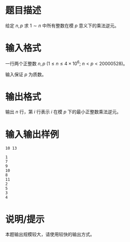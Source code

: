 # 题目描述

给定 $n,p$ 求 $1 \sim n$ 中所有整数在模 $p$ 意义下的乘法逆元。

# 输入格式

一行两个正整数 $n,p~(1 \leq n \leq 4 \times {10}^6;~n < p < 20000528)$。

输入保证 $p$ 为质数。

# 输出格式

输出 $n$ 行，第 $i$ 行表示 $i$ 在模 $p$ 下的最小正整数乘法逆元。

# 输入输出样例

```input1
10 13
```

```output1
1
7
9
10
8
11
2
5
3
4
```

# 说明/提示

本题输出规模较大，请使用较快的输出方式。
